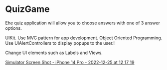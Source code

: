 # QuizGame

Еhe quiz application will allow you to choose answers with one of 3 answer options.

UIKit.
Use MVC pattern for app development.
Object Oriented Programming.
Use UIAlertControllers to display popups to the user.!

Change UI elements such as Labels and Views.

[Simulator Screen Shot - iPhone 14 Pro - 2022-12-25 at 12 17 19](https://user-images.githubusercontent.com/101548647/209462671-32c61759-07b6-4295-9654-c83819ee57b0.png)
